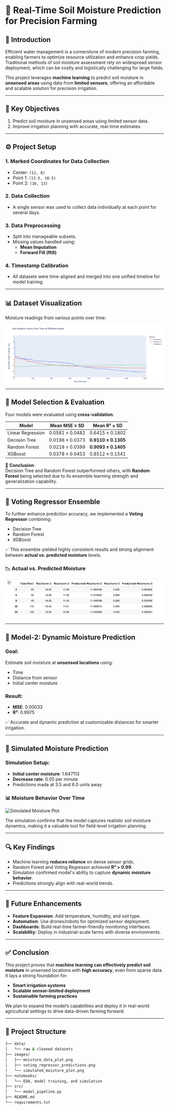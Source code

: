 # 🌱 Real-Time Soil Moisture Prediction for Precision Farming

## 📌 Introduction
Efficient water management is a cornerstone of modern precision farming, enabling farmers to optimize resource utilization and enhance crop yields. Traditional methods of soil moisture assessment rely on widespread sensor deployment, which can be costly and logistically challenging for large fields.

This project leverages **machine learning** to predict soil moisture in **unsensed areas** using data from **limited sensors**, offering an affordable and scalable solution for precision irrigation.

---

## 🎯 Key Objectives
1. Predict soil moisture in unsensed areas using limited sensor data.  
2. Improve irrigation planning with accurate, real-time estimates.

---

## ⚙️ Project Setup

### 1. Marked Coordinates for Data Collection
- Center: `(11, 8)`
- Point 1: `(13.5, 10.5)`
- Point 2: `(16, 13)`

### 2. Data Collection
- A single sensor was used to collect data individually at each point for several days.

### 3. Data Preprocessing
- Split into manageable subsets.
- Missing values handled using:
  - **Mean Imputation**
  - **Forward Fill (ffill)**

### 4. Timestamp Calibration
- All datasets were time-aligned and merged into one unified timeline for model training.

---

## 📊 Dataset Visualization

Moisture readings from various points over time:

![Moisture Dataset Plot](images/moisture_data_plot.png)

---

## 🤖 Model Selection & Evaluation

Four models were evaluated using **cross-validation**:

| Model           | Mean MSE ± SD     | Mean R² ± SD        |
|----------------|-------------------|----------------------|
| Linear Regression | 0.0581 ± 0.0482 | 0.6415 ± 0.1802      |
| Decision Tree     | 0.0196 ± 0.0373 | **0.9110 ± 0.1305**  |
| Random Forest     | 0.0218 ± 0.0399 | **0.9093 ± 0.1405**  |
| XGBoost           | 0.0378 ± 0.0453 | 0.8512 ± 0.1541      |

📌 **Conclusion**:  
Decision Tree and Random Forest outperformed others, with **Random Forest** being selected due to its ensemble learning strength and generalization capability.

---

## 🧠 Voting Regressor Ensemble

To further enhance prediction accuracy, we implemented a **Voting Regressor** combining:
- Decision Tree  
- Random Forest  
- XGBoost  

✅ This ensemble yielded highly consistent results and strong alignment between **actual vs. predicted moisture** levels.

### 📉 Actual vs. Predicted Moisture

![Voting Regressor Plot](images/voting_regressor_predictions.png)

---

## 🔁 Model-2: Dynamic Moisture Prediction

### Goal:
Estimate soil moisture at **unsensed locations** using:
- Time
- Distance from sensor
- Initial center moisture

### Result:
- **MSE**: 0.00033  
- **R²**: 0.9975  

✅ Accurate and dynamic prediction at customizable distances for smarter irrigation.

---

## 🧪 Simulated Moisture Prediction

### Simulation Setup:
- **Initial center moisture**: 1.647113  
- **Decrease rate**: 0.05 per minute  
- Predictions made at 3.5 and 6.0 units away

### 📊 Moisture Behavior Over Time

![Simulated Moisture Plot](images/simulated_moisture_plot.png)

The simulation confirms that the model captures realistic soil moisture dynamics, making it a valuable tool for field-level irrigation planning.

---

## 🔍 Key Findings

- Machine learning **reduces reliance** on dense sensor grids.
- Random Forest and Voting Regressor achieved **R² > 0.99**.
- Simulation confirmed model's ability to capture **dynamic moisture behavior**.
- Predictions strongly align with real-world trends.

---

## 🚀 Future Enhancements

- **Feature Expansion**: Add temperature, humidity, and soil type.
- **Automation**: Use drones/robots for optimized sensor deployment.
- **Dashboards**: Build real-time farmer-friendly monitoring interfaces.
- **Scalability**: Deploy in industrial-scale farms with diverse environments.

---

## ✅ Conclusion

This project proves that **machine learning can effectively predict soil moisture** in unsensed locations with **high accuracy**, even from sparse data. It lays a strong foundation for:
- **Smart irrigation systems**
- **Scalable sensor-limited deployment**
- **Sustainable farming practices**

We plan to expand the model’s capabilities and deploy it in real-world agricultural settings to drive data-driven farming forward.

---

## 📁 Project Structure

```bash
├── data/
│   └── raw & cleaned datasets
├── images/
│   ├── moisture_data_plot.png
│   ├── voting_regressor_predictions.png
│   └── simulated_moisture_plot.png
├── notebooks/
│   └── EDA, model training, and simulation
├── src/
│   └── model_pipeline.py
├── README.md
└── requirements.txt
